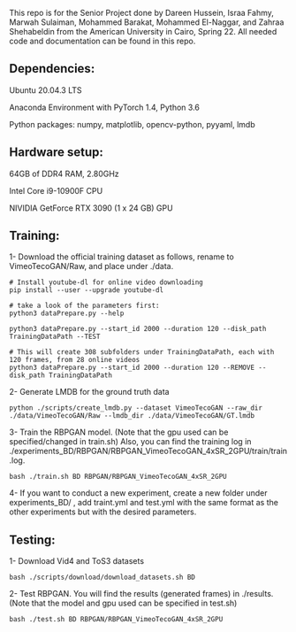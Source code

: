 This repo is for the Senior Project done by Dareen Hussein, Israa Fahmy, Marwah Sulaiman, Mohammed Barakat, Mohammed El-Naggar, and Zahraa Shehabeldin from the American University in Cairo, Spring 22. All needed code and documentation can be found in this repo.

## Dependencies: 
Ubuntu 20.04.3 LTS

Anaconda Environment with PyTorch 1.4, Python 3.6

Python packages: numpy, matplotlib, opencv-python, pyyaml, lmdb

## Hardware setup:
64GB of DDR4 RAM, 2.80GHz

Intel Core i9-10900F CPU

NIVIDIA GetForce RTX 3090 (1 x 24 GB) GPU

## Training:

1- Download the official training dataset as follows, rename to VimeoTecoGAN/Raw, and place under ./data.

```
# Install youtube-dl for online video downloading
pip install --user --upgrade youtube-dl

# take a look of the parameters first:
python3 dataPrepare.py --help

python3 dataPrepare.py --start_id 2000 --duration 120 --disk_path TrainingDataPath --TEST

# This will create 308 subfolders under TrainingDataPath, each with 120 frames, from 28 online videos
python3 dataPrepare.py --start_id 2000 --duration 120 --REMOVE --disk_path TrainingDataPath

```

2- Generate LMDB for the ground truth data

```
python ./scripts/create_lmdb.py --dataset VimeoTecoGAN --raw_dir ./data/VimeoTecoGAN/Raw --lmdb_dir ./data/VimeoTecoGAN/GT.lmdb
```

3- Train the RBPGAN model. (Note that the gpu used can be specified/changed in train.sh) Also, you can find the training log in ./experiments_BD/RBPGAN/RBPGAN_VimeoTecoGAN_4xSR_2GPU/train/train.log.
```
bash ./train.sh BD RBPGAN/RBPGAN_VimeoTecoGAN_4xSR_2GPU
```

4- If you want to conduct a new experiment, create a new folder under experiments_BD/ , add traint.yml and test.yml with the same format as the other experiments but with the desired parameters.



## Testing:

1- Download Vid4 and ToS3 datasets
```
bash ./scripts/download/download_datasets.sh BD
```
2- Test RBPGAN. You will find the results (generated frames) in ./results. (Note that the model and gpu used can be specified in test.sh)
```
bash ./test.sh BD RBPGAN/RBPGAN_VimeoTecoGAN_4xSR_2GPU
```
